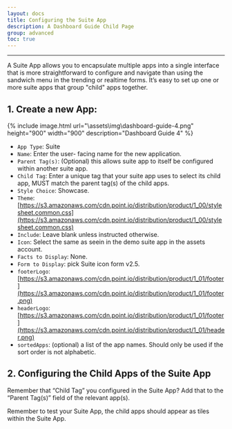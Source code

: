 ```yaml
---
layout: docs
title: Configuring the Suite App
description: A Dashboard Guide Child Page
group: advanced
toc: true
---
```



---------------------------------------

A Suite App allows you to encapsulate multiple apps into a single interface that is more straightforward to configure and navigate than using the sandwich menu in the trending or realtime forms.  It’s easy to set up one or more suite apps that group "child" apps together.

## 1. Create a new App:

{% include image.html url="\assets\img\dashboard-guide-4.png" height="900" width="900" description="Dashboard Guide 4" %}

* `App Type`: Suite
* `Name`: Enter the user- facing name for the new application.
* `Parent Tag(s)`: (Optional) this allows suite app to itself be configured within another suite app.
* `Child Tag`: Enter a unique tag that your suite app uses to select its child app, MUST match the parent tag(s) of the child apps.
* `Style Choice`: Showcase.
* `Theme`: [https://s3.amazonaws.com/cdn.point.io/distribution/product/1_00/stylesheet.common.css](https://s3.amazonaws.com/cdn.point.io/distribution/product/1_00/stylesheet.common.css)
* `Include`: Leave blank unless instructed otherwise.
* `Icon`: Select the same as seein in the demo suite app in the assets account.
* `Facts to Display`: None.
* `Form to Display`: pick Suite icon form v2.5.
* `footerLogo`: [https://s3.amazonaws.com/cdn.point.io/distribution/product/1_01/footer](https://s3.amazonaws.com/cdn.point.io/distribution/product/1_01/footer.png)
* `headerLogo`: [https://s3.amazonaws.com/cdn.point.io/distribution/product/1_01/footer](https://s3.amazonaws.com/cdn.point.io/distribution/product/1_01/header.png)
* `sortedApps`: (optional) a list of the app names. Should only be used if the sort order is not alphabetic.

## 2. Configuring the Child Apps of the Suite App

Remember that “Child Tag” you configured in the Suite App?  Add that to the “Parent Tag(s)” field of the relevant app(s).

Remember to test your Suite App, the child apps should appear as tiles within the Suite App.